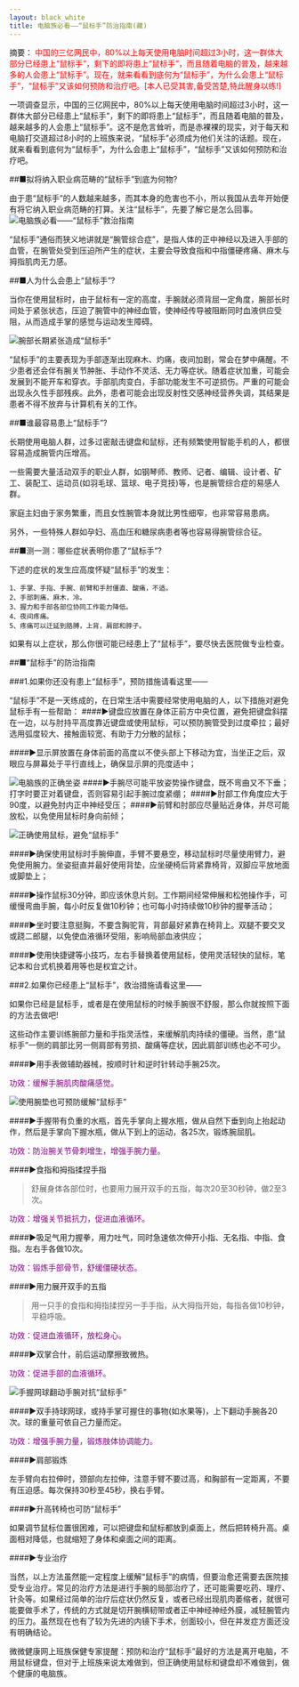 ```yaml
---
layout: black_white
title: 电脑族必看——“鼠标手”防治指南(藏)
---
```


摘要： <font color="red">中国的三亿网民中，80%以上每天使用电脑时间超过3小时，这一群体大部分已经患上“鼠标手”，剩下的即将患上“鼠标手”，而且随着电脑的普及，越来越多的人会患上“鼠标手”。现在，就来看看到底何为“鼠标手”，为什么会患上“鼠标手”，“鼠标手”又该如何预防和治疗吧。[本人已受其害,备受苦楚,特此醒身以练!]</font>


一项调查显示，中国的三亿网民中，80%以上每天使用电脑时间超过3小时，这一群体大部分已经患上“鼠标手”，剩下的即将患上“鼠标手”，而且随着电脑的普及，越来越多的人会患上“鼠标手”。这不是危言耸听，而是赤裸裸的现实，对于每天和电脑打交道超过8小时的上班族来说，“鼠标手”必须成为他们关注的话题。现在，就来看看到底何为“鼠标手”，为什么会患上“鼠标手”，“鼠标手”又该如何预防和治疗吧。
 
##■拟将纳入职业病范畴的“鼠标手”到底为何物?
 
由于患“鼠标手”的人数越来越多，而其本身的危害也不小，所以我国从去年开始便有将它纳入职业病范畴的打算。关注“鼠标手”，先要了解它是怎么回事。
![电脑族必看——“鼠标手”救治指南](http://file.vivijk.com/uploadfile/2013/1225/20131225115515958.jpeg)

“鼠标手”通俗而狭义地讲就是“腕管综合症”，是指人体的正中神经以及进入手部的血管，在腕管处受到压迫所产生的症状，主要会导致食指和中指僵硬疼痛、麻木与拇指肌肉无力感。
 
##■人为什么会患上“鼠标手”?
 
当你在使用鼠标时，由于鼠标有一定的高度，手腕就必须背屈一定角度，腕部长时间处于紧张状态，压迫了腕管中的神经血管，使神经传导被阻断同时血液供应受阻，从而造成手掌的感觉与运动发生障碍。
 
![腕部长期紧张造成“鼠标手”](http://file.vivijk.com/uploadfile/2013/1225/20131225111958834.jpg)
 
“鼠标手”的主要表现为手部逐渐出现麻木、灼痛，夜间加剧，常会在梦中痛醒。不少患者还会伴有腕关节肿胀、手动作不灵活、无力等症状。随着症状加重，可能会发展到不能开车和穿衣。手部肌肉变白，手部功能发生不可逆损伤。严重的可能会出现永久性手部残疾。此外，患者可能会出现反射性交感神经营养失调，其结果是患者不得不放弃与计算机有关的工作。

##■谁最容易患上“鼠标手”?
 
长期使用电脑人群，过多过密敲击键盘和鼠标，还有频繁使用智能手机的人，都很容易造成腕管内压增高。
 
一些需要大量活动双手的职业人群，如钢琴师、教师、记者、编辑、设计者、矿工、装配工、运动员(如羽毛球、篮球、电子竞技)等，也是腕管综合症的易感人群。
 
家庭主妇由于家务繁重，而且女性腕管本身就比男性细窄，也非常容易患病。
 
另外，一些特殊人群如孕妇、高血压和糖尿病患者等也容易得腕管综合征。

##■测一测：哪些症状表明你患了“鼠标手”?
 
下述的症状的发生应高度怀疑“鼠标手”的发生：
 
	1、手掌、手指、手腕、前臂和手肘僵直、酸痛，不适。
	2、手部刺痛，麻木，冷。
	3、握力和手部各部位协同工作能力降低。
	4、夜间疼痛。
	5、疼痛可以迁延到胳膊，上背，肩部和脖子。
 
如果有以上症状，那么你很可能已经患上了“鼠标手”，要尽快去医院做专业检查。


##■“鼠标手”的防治指南
 
###1.如果你还没有患上“鼠标手”，预防措施请看这里——
 
“鼠标手”不是一天练成的，在日常生活中需要经常使用电脑的人，以下措施对避免鼠标手有一些帮助：
####►键盘应放置在身体正前方中央位置，避免把键盘斜摆在一边，以与肘持平高度靠近键盘或使用鼠标，可以预防腕管受到过度牵拉；最好选用弧度较大、接触面较宽、有助于力分散的鼠标；

####►显示屏放置在身体前面的高度以不使头部上下移动为宜，当坐正之后，双眼应与屏幕处于平行直线上，确保显示屏的亮度适中；

![电脑族的正确坐姿](http://file.vivijk.com/uploadfile/2013/1225/20131225112336682.jpg)
####►手腕尽可能平放姿势操作键盘，既不弯曲又不下垂；打字时要正对着键盘，否则容易引起手腕过度紧绷；
####►肘部工作角度应大于90度，以避免肘内正中神经受压；
####►前臂和肘部应尽量贴近身体，并尽可能放松，以免使用鼠标时身向前倾；
 
![正确使用鼠标，避免“鼠标手”](http://file.vivijk.com/uploadfile/2013/1225/20131225112540727.jpg)
 
####►确保使用鼠标时手腕伸直，手臂不要悬空，移动鼠标时尽量使用臂力，避免使用腕力。坐姿挺直并最好使用背垫，应坐硬椅后背紧靠椅背，双脚应平放地面或脚垫上；
 
####►操作鼠标30分钟，即应该休息片刻。工作期间经常伸展和松弛操作手，可缓慢弯曲手腕，每小时反复做10秒钟；也可每小时持续做10秒钟的握拳活动；
 
####►坐时要注意挺胸，不要含胸驼背，背部最好紧靠在椅背上。双腿不要交叉或跷二郎腿，以免使血液循环受阻，影响局部血液供应；
 
####►使用快捷键等小技巧，左右手替换着使用鼠标，使用灵活轻快的鼠标，笔记本和台式机换着用等也是权宜之计。


###2.如果你已经患上“鼠标手”，救治措施请看这里——
 
如果你已经是鼠标手，或者是在使用鼠标的时候手腕很不舒服，那么你就按照下面的方法去做吧!
 
这些动作主要训练腕部力量和手指灵活性，来缓解肌肉持续的僵硬。当然，患“鼠标手”一侧的肩部比另一侧肩部有劳损、酸痛等症状，因此肩部训练也必不可少。
 
####►用手表做辅助器械，按顺时针和逆时针转动手腕25次。
 
<font color="purple">功效：缓解手腕肌肉酸痛感觉。</font>
 
![使用腕垫也可预防缓解“鼠标手”](http://file.vivijk.com/uploadfile/2013/1225/20131225113101926.jpeg)
 
####►手握带有负重的水瓶，首先手掌向上握水瓶，做从自然下垂到向上抬起动作，然后是手掌向下握水瓶，做从下到上的运动，各25次，锻炼腕屈肌。
 
<font color="purple">功效：防治腕关节骨刺增生，增强手腕力量。</font>
 
####►食指和拇指揉捏手指
 
>舒展身体各部位时，也要用力展开双手的五指，每次20至30秒钟，做2至3次。
 
<font color="purple">功效：增强关节抵抗力，促进血液循环。</font>
 
####►吸足气用力握拳，用力吐气，同时急速依次伸开小指、无名指、中指、食指。左右手各做10次。
 
<font color="purple">功效：锻炼手部骨节，舒缓僵硬状态。</font>
 
####►用力展开双手的五指
 
>用一只手的食指和拇指揉捏另一手手指，从大拇指开始，每指各做10秒钟，平稳呼吸。
 
<font color="purple">功效：促进血液循环，放松身心。</font>
 
####►双掌合什，前后运动摩擦致微热。
 
<font color="purple">功效：促进手部的血液循环。</font>
 

![手握网球翻动手腕对抗“鼠标手”](http://file.vivijk.com/uploadfile/2013/1225/20131225113714798.jpg)
 
####►双手持球网球，或持手掌可握住的事物(如水果等)，上下翻动手腕各20次。球的重量可依自己力量而定。
 
<font color="purple">功效：增强手腕力量，锻炼肢体协调能力。</font>
 
####►肩部锻炼
 
左手臂向右拉伸时，颈部向左拉伸，注意手臂不要过高，和胸部有一定距离，不要有压迫感。每次保持30秒至45秒，换右手臂。
 
####►升高转椅也可防“鼠标手”
 
如果调节鼠标位置很困难，可以把键盘和鼠标都放到桌面上，然后把转椅升高。桌面相对降低，也就缩短了身体和桌面之间的距离。

####►专业治疗
 
当然，以上方法虽然能一定程度上缓解“鼠标手”的病情，但要治愈还需要去医院接受专业治疗。常见的治疗方法是进行手腕的局部治疗了，还可能需要吃药、理疗、针灸等。如果经过简单的治疗后症状仍然反复，或者已经出现肌肉萎缩者，就很可能要做手术了，传统的方式就是切开腕横韧带或者正中神经神经外膜，减轻腕管内的压力。虽然现在也有了较为先进的内镜下手术，创面较小，但在并发症方面还没有明确结论。

微微健康网上班族保健专家提醒：预防和治疗“鼠标手”最好的方法是离开电脑，不用鼠标键盘，但对于上班族来说太难做到，但正确使用鼠标和键盘却不难做到，做个健康的电脑族。